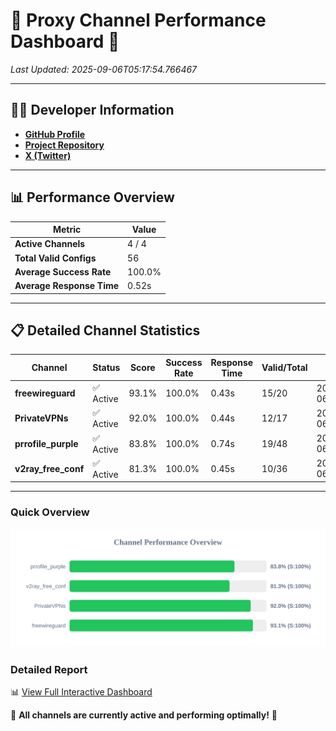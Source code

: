 # 🌟 Proxy Channel Performance Dashboard 🌟

_Last Updated: 2025-09-06T05:17:54.766467_

---

## 👩‍💻 Developer Information

- **[GitHub Profile](https://github.com/4n0nymou3)**  
- **[Project Repository](https://github.com/4n0nymou3/multi-proxy-config-fetcher)**  
- **[X (Twitter)](https://x.com/4n0nymou3)**  

---

## 📊 Performance Overview

| Metric                | Value       |
|-----------------------|-------------|
| **Active Channels**   | 4 / 4       |
| **Total Valid Configs** | 56          |
| **Average Success Rate** | 100.0%      |
| **Average Response Time** | 0.52s       |

---

## 📋 Detailed Channel Statistics

| Channel          | Status     | Score  | Success Rate | Response Time | Valid/Total | Last Success               |
|------------------|------------|--------|--------------|---------------|-------------|----------------------------|
| **freewireguard**  | ✅ Active  | 93.1%  | 100.0% | 0.43s         | 15/20       | 2025-09-06T05:17:54.764688 |
| **PrivateVPNs**  | ✅ Active  | 92.0%  | 100.0% | 0.44s         | 12/17       | 2025-09-06T05:17:54.305254 |
| **prrofile_purple**  | ✅ Active  | 83.8%  | 100.0% | 0.74s         | 19/48       | 2025-09-06T05:17:53.279756 |
| **v2ray_free_conf**  | ✅ Active  | 81.3%  | 100.0% | 0.45s         | 10/36       | 2025-09-06T05:17:53.833418 |

---

### Quick Overview
<div align="center">
  <a href="https://raw.githubusercontent.com/nullluser/NullRepo/refs/heads/main/assets/channel_stats_chart.svg">
    <img src="https://raw.githubusercontent.com/nullluser/NullRepo/refs/heads/main/assets/channel_stats_chart.svg" alt="Source Performance Statistics" width="800">
  </a>
</div>

### Detailed Report
📊 [View Full Interactive Dashboard](https://htmlpreview.github.io/?https://github.com/nullluser/NullRepo/blob/main/assets/performance_report.html)

🎉 **All channels are currently active and performing optimally!** 🎉
